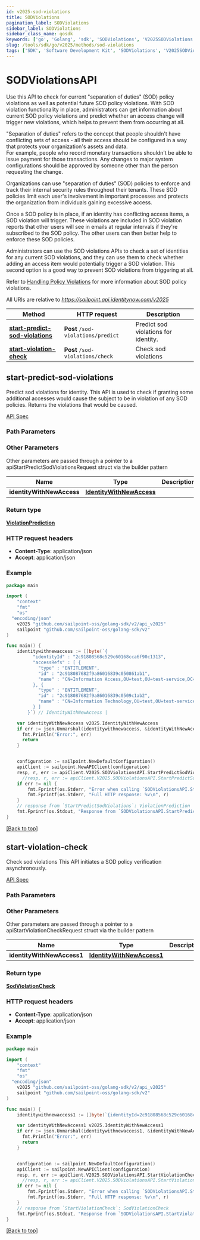```yaml
---
id: v2025-sod-violations
title: SODViolations
pagination_label: SODViolations
sidebar_label: SODViolations
sidebar_class_name: gosdk
keywords: ['go', 'Golang', 'sdk', 'SODViolations', 'V2025SODViolations']
slug: /tools/sdk/go/v2025/methods/sod-violations
tags: ['SDK', 'Software Development Kit', 'SODViolations', 'V2025SODViolations']
---
```


# SODViolationsAPI

Use this API to check for current &quot;separation of duties&quot; (SOD) policy violations as well as potential future SOD policy violations. With SOD violation functionality in place, administrators can get information about current SOD policy violations and predict whether an access change will trigger new violations, which helps to prevent them from occurring at all.

&quot;Separation of duties&quot; refers to the concept that people shouldn&#39;t have conflicting sets of access - all their access should be configured in a way that protects your organization&#39;s assets and data.  
For example, people who record monetary transactions shouldn&#39;t be able to issue payment for those transactions. Any changes to major system configurations should be approved by someone other than the person requesting the change.

Organizations can use &quot;separation of duties&quot; (SOD) policies to enforce and track their internal security rules throughout their tenants. These SOD policies limit each user&#39;s involvement in important processes and protects the organization from individuals gaining excessive access.

Once a SOD policy is in place, if an identity has conflicting access items, a SOD violation will trigger. These violations are included in SOD violation reports that other users will see in emails at regular intervals if they&#39;re subscribed to the SOD policy. The other users can then better help to enforce these SOD policies.

Administrators can use the SOD violations APIs to check a set of identities for any current SOD violations, and they can use them to check whether adding an access item would potentially trigger a SOD violation. This second option is a good way to prevent SOD violations from triggering at all.

Refer to [Handling Policy Violations](https://documentation.sailpoint.com/saas/help/sod/policy-violations.html) for more information about SOD policy violations.

All URIs are relative to *https://sailpoint.api.identitynow.com/v2025*

| Method | HTTP request | Description |
| --- | --- | --- |
| [**start-predict-sod-violations**](#start-predict-sod-violations) | **Post** `/sod-violations/predict` | Predict sod violations for identity. |
| [**start-violation-check**](#start-violation-check) | **Post** `/sod-violations/check` | Check sod violations |

## start-predict-sod-violations

Predict sod violations for identity. This API is used to check if granting some additional accesses would cause the subject to be in violation of any SOD policies. Returns the violations that would be caused.

[API Spec](https://developer.sailpoint.com/docs/api/v2025/start-predict-sod-violations)

### Path Parameters

### Other Parameters

Other parameters are passed through a pointer to a apiStartPredictSodViolationsRequest struct via the builder pattern

| Name | Type | Description | Notes |
| --- | --- | --- | --- |
| **identityWithNewAccess** | [**IdentityWithNewAccess**](../models/identity-with-new-access) |  |

### Return type

[**ViolationPrediction**](../models/violation-prediction)

### HTTP request headers

- **Content-Type**: application/json
- **Accept**: application/json

### Example

```go
package main

import (
	"context"
	"fmt"
	"os"
  "encoding/json"
    v2025 "github.com/sailpoint-oss/golang-sdk/v2/api_v2025"
	sailpoint "github.com/sailpoint-oss/golang-sdk/v2"
)

func main() {
    identitywithnewaccess := []byte(`{
          "identityId" : "2c91808568c529c60168cca6f90c1313",
          "accessRefs" : [ {
            "type" : "ENTITLEMENT",
            "id" : "2c918087682f9a86016839c050861ab1",
            "name" : "CN=Information Access,OU=test,OU=test-service,DC=TestAD,DC=local"
          }, {
            "type" : "ENTITLEMENT",
            "id" : "2c918087682f9a86016839c0509c1ab2",
            "name" : "CN=Information Technology,OU=test,OU=test-service,DC=TestAD,DC=local"
          } ]
        }`) // IdentityWithNewAccess |

    var identityWithNewAccess v2025.IdentityWithNewAccess
    if err := json.Unmarshal(identitywithnewaccess, &identityWithNewAccess); err != nil {
      fmt.Println("Error:", err)
      return
    }


    configuration := sailpoint.NewDefaultConfiguration()
    apiClient := sailpoint.NewAPIClient(configuration)
    resp, r, err := apiClient.V2025.SODViolationsAPI.StartPredictSodViolations(context.Background()).IdentityWithNewAccess(identityWithNewAccess).Execute()
	  //resp, r, err := apiClient.V2025.SODViolationsAPI.StartPredictSodViolations(context.Background()).IdentityWithNewAccess(identityWithNewAccess).Execute()
    if err != nil {
	    fmt.Fprintf(os.Stderr, "Error when calling `SODViolationsAPI.StartPredictSodViolations``: %v\n", err)
	    fmt.Fprintf(os.Stderr, "Full HTTP response: %v\n", r)
    }
    // response from `StartPredictSodViolations`: ViolationPrediction
    fmt.Fprintf(os.Stdout, "Response from `SODViolationsAPI.StartPredictSodViolations`: %v\n", resp)
}
```

[[Back to top]](#)

## start-violation-check

Check sod violations This API initiates a SOD policy verification asynchronously.

[API Spec](https://developer.sailpoint.com/docs/api/v2025/start-violation-check)

### Path Parameters

### Other Parameters

Other parameters are passed through a pointer to a apiStartViolationCheckRequest struct via the builder pattern

| Name | Type | Description | Notes |
| --- | --- | --- | --- |
| **identityWithNewAccess1** | [**IdentityWithNewAccess1**](../models/identity-with-new-access1) |  |

### Return type

[**SodViolationCheck**](../models/sod-violation-check)

### HTTP request headers

- **Content-Type**: application/json
- **Accept**: application/json

### Example

```go
package main

import (
	"context"
	"fmt"
	"os"
  "encoding/json"
    v2025 "github.com/sailpoint-oss/golang-sdk/v2/api_v2025"
	sailpoint "github.com/sailpoint-oss/golang-sdk/v2"
)

func main() {
    identitywithnewaccess1 := []byte(`{identityId=2c91808568c529c60168cca6f90c1313, accessRefs=[{type=ENTITLEMENT, id=2c918087682f9a86016839c050861ab1, name=CN=Information Access,OU=test,OU=test-service,DC=TestAD,DC=local}, {type=ENTITLEMENT, id=2c918087682f9a86016839c0509c1ab2, name=CN=Information Technology,OU=test,OU=test-service,DC=TestAD,DC=local}], clientMetadata={additionalProp1=string, additionalProp2=string, additionalProp3=string}}`) // IdentityWithNewAccess1 |

    var identityWithNewAccess1 v2025.IdentityWithNewAccess1
    if err := json.Unmarshal(identitywithnewaccess1, &identityWithNewAccess1); err != nil {
      fmt.Println("Error:", err)
      return
    }


    configuration := sailpoint.NewDefaultConfiguration()
    apiClient := sailpoint.NewAPIClient(configuration)
    resp, r, err := apiClient.V2025.SODViolationsAPI.StartViolationCheck(context.Background()).IdentityWithNewAccess1(identityWithNewAccess1).Execute()
	  //resp, r, err := apiClient.V2025.SODViolationsAPI.StartViolationCheck(context.Background()).IdentityWithNewAccess1(identityWithNewAccess1).Execute()
    if err != nil {
	    fmt.Fprintf(os.Stderr, "Error when calling `SODViolationsAPI.StartViolationCheck``: %v\n", err)
	    fmt.Fprintf(os.Stderr, "Full HTTP response: %v\n", r)
    }
    // response from `StartViolationCheck`: SodViolationCheck
    fmt.Fprintf(os.Stdout, "Response from `SODViolationsAPI.StartViolationCheck`: %v\n", resp)
}
```

[[Back to top]](#)
